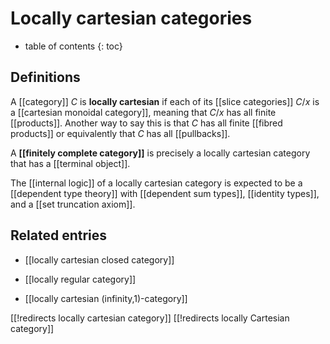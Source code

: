 # Locally cartesian categories
* table of contents
{: toc}

## Definitions

A [[category]] $C$ is __locally cartesian__ if each of its [[slice categories]] $C/x$ is a [[cartesian monoidal category]], meaning that $C/x$ has all finite [[products]].  Another way to say this is that $C$ has all finite [[fibred products]] or equivalently that $C$ has all [[pullbacks]].

A __[[finitely complete category]]__ is precisely a locally cartesian category that has a [[terminal object]].

The [[internal logic]] of a locally cartesian category is expected to be a [[dependent type theory]] with [[dependent sum types]], [[identity types]], and a [[set truncation axiom]]. 

## Related entries

* [[locally cartesian closed category]]

* [[locally regular category]]

* [[locally cartesian (infinity,1)-category]]

[[!redirects locally cartesian category]]
[[!redirects locally Cartesian category]]
